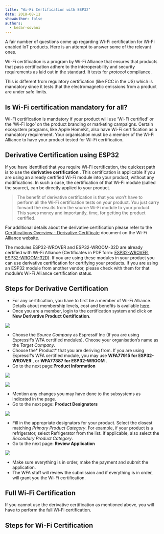```yaml
---
title: "Wi-Fi Certification with ESP32"
date: 2018-08-11
showAuthor: false
authors: 
  - kedar-sovani
---
```

A fair number of questions come up regarding Wi-Fi certification for Wi-Fi enabled IoT products. Here is an attempt to answer some of the relevant ones.

Wi-Fi certification is a program by Wi-Fi Alliance that ensures that products that pass certification adhere to the interoperability and security requirements as laid out in the standard. It tests for *protocol* compliance.

This is different from regulatory certification (like FCC in the US) which is mandatory since it tests that the electromagnetic emissions from a product are under safe limits.

## Is Wi-Fi certification mandatory for all?

Wi-Fi certification is mandatory if your product will use ‘Wi-Fi certified’ or the ‘Wi-Fi logo’ on the product branding or marketing campaigns. Certain ecosystem programs, like Apple HomeKit, also have Wi-Fi certification as a mandatory requirement. Your organisation must be a member of the Wi-Fi Alliance to have your product tested for Wi-Fi certification.

## Derivative Certification using ESP32

If you have identified that you require Wi-Fi certification, the quickest path is to use the __derivative certification__ . This certification is applicable if you are using an already certified Wi-Fi module into your product, without any modifications. In such a case, the certification of that Wi-Fi module (called the source), can be directly applied to your product.

> The benefit of derivative certification is that you won’t have to perform all the Wi-Fi certification tests on your product. You just carry forward the results from the source Wi-Fi module to your product. This saves money and importantly, time, for getting the product certified.

For additional details about the derivative certification please refer to the [Certifications Overview - Derivative Certificate](https://www.google.com/url?sa=t&rct=j&q=&esrc=s&cd=1&cad=rja&uact=8&ved=2ahUKEwj--t_q_ObcAhWKso8KHRmeBCwQFjAAegQIChAB&url=https%3A%2F%2Fwww.wi-fi.org%2Ffile%2Fcertification-overview-derivative-certifications&usg=AOvVaw0EQuZMH38UR39eYLnP_PX3) document on the Wi-Fi Alliance website.

The modules ESP32-WROVER and ESP32-WROOM-32D are already certified with Wi-Fi Alliance (Certificates in PDF form: [ESP32-WROVER](http://certifications.prod.wi-fi.org/pdf/certificate/public/download?cid=WFA77915), [ESP32-WROOM-32D](http://certifications.prod.wi-fi.org/pdf/certificate/public/download?cid=WFA77387)). If you are using these modules in your product you can use derivative certification for certifying your products. If you are using an ESP32 module from another vendor, please check with them for that module’s Wi-Fi Alliance certification status.

## Steps for Derivative Certification

- For any certification, you have to first be a member of Wi-Fi Alliance. Details about membership levels, cost and benefits is available [here](https://www.wi-fi.org/membership).
- Once you are a member, login to the certification system and click on __New Derivative Product Certification.__ 

![](https://miro.medium.com/v2/resize:fit:640/format:webp/1*q1E76PDptDJrfJTcfgSx3A.png)

- Choose the *Source Company* as Espressif Inc (If you are using Espressif’s WFA certified modules). Choose your organisation’s name as the *Target Company*.
- Choose the* Product* that you are deriving from. If you are using Espressif’s WFA certified module, you may use __WFA77915 for ESP32-WROVER__ , or __WFA77387 for ESP32-WROOM__ .
- Go to the next page:__Product Information__ 

![](https://miro.medium.com/v2/resize:fit:640/format:webp/1*u4sG02sDeRDWUDbx93XWQw.png)

![](https://miro.medium.com/v2/resize:fit:640/format:webp/1*0zV0k1VNzcTK0EroiB0mDA.png)

- Mention any changes you may have done to the subsystems as indicated in the page.
- Go to the next page: __Product Designators__ 

![](https://miro.medium.com/v2/resize:fit:640/format:webp/1*1tXJ_Y9iqvs-ctCKskZ_GA.png)

- Fill in the appropriate designators for your product. Select the closest matching *Primary Product Category*. For example, if your product is a refrigerator, select Refrigerator from the list. If applicable, also select the *Secondary Product Category*.
- Go to the next page: __Review Application__ 

![](https://miro.medium.com/v2/resize:fit:640/format:webp/1*rIYgiaIslHPlK25Jhjat1Q.png)

- Make sure everything is in order, make the payment and submit the application.
- The WFA staff will review the submission and if everything is in order, will grant you the Wi-Fi certification.

## Full Wi-Fi Certification

If you cannot use the derivative certification as mentioned above, you will have to perform the full Wi-Fi certification.

## Steps for Wi-Fi Certification
